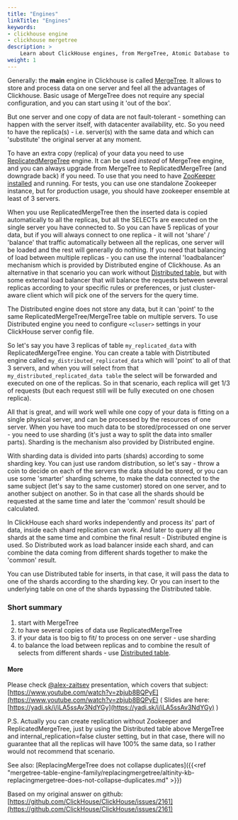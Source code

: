 ```yaml
---
title: "Engines"
linkTitle: "Engines"
keywords:
- clickhouse engine
- clickhouse mergetree
description: >
    Learn about ClickHouse engines, from MergeTree, Atomic Database to RocksDB.
weight: 1
---
```

Generally: the **main** engine in Clickhouse is called [MergeTree](/engines/mergetree-table-engine-family/). It allows to store and process data on one server and feel all the advantages of Clickhouse. Basic usage of MergeTree does not require any special configuration, and you can start using it 'out of the box'.

But one server and one copy of data are not fault-tolerant - something can happen with the server itself, with datacenter availability, etc. So you need to have the replica(s) - i.e. server(s) with the same data and which can 'substitute' the original server at any moment.

To have an extra copy (replica) of your data you need to use [ReplicatedMergeTree](/altinity-kb-setup-and-maintenance/altinity-kb-converting-mergetree-to-replicated/) engine. It can be used _instead_ of MergeTree engine, and you can always upgrade from MergeTree to ReplicatedMergeTree (and downgrade back) if you need. To use that you need to have 
[ZooKeeper installed](https://docs.altinity.com/operationsguide/clickhouse-zookeeper/zookeeper-installation/)
and running. For tests, you can use one standalone Zookeeper instance, but for production usage, you should have zookeeper ensemble at least of 3 servers.

When you use ReplicatedMergeTree then the inserted data is copied automatically to all the replicas, but all the SELECTs are executed on the single server you have connected to. So you can have 5 replicas of your data, but if you will always connect to one replica - it will not 'share' / 'balance' that traffic automatically between all the replicas, one server will be loaded and the rest will generally do nothing. If you need that balancing of load between multiple replicas - you can use the internal 'loadbalancer' mechanism which is provided by Distributed engine of Clickhouse. As an alternative in that scenario you can work without [Distributed table](/altinity-kb-setup-and-maintenance/altinity-kb-data-migration/distributed-table-cluster/), but with some external load balancer that will balance the requests between several replicas according to your specific rules or preferences, or just cluster-aware client which will pick one of the servers for the query time.

The Distributed engine does not store any data, but it can 'point' to the same ReplicatedMergeTree/MergeTree table on multiple servers. To use Distributed engine you need to configure `<cluser>` settings in your ClickHouse server config file.

So let's say you have 3 replicas of table `my_replicated_data` with ReplicatedMergeTree engine. You can create a table with Distrtibuted engine called `my_distributed_replicated_data` which will 'point' to all of that 3 servers, and when you will select from that `my_distributed_replicated_data table` the select will be forwarded and executed on one of the replicas. So in that scenario, each replica will get 1/3 of requests (but each request still will be fully executed on one chosen replica).

All that is great, and will work well while one copy of your data is fitting on a single physical server, and can be processed by the resources of one server. When you have too much data to be stored/processed on one server - you need to use sharding (it's just a way to split the data into smaller parts). Sharding is the mechanism also provided by Distributed engine.

With sharding data is divided into parts (shards) according to some sharding key. You can just use random distribution, so let's say - throw a coin to decide on each of the servers the data should be stored, or you can use some 'smarter' sharding scheme, to make the data connected to the same subject (let's say to the same customer) stored on one server, and to another subject on another. So in that case all the shards should be requested at the same time and later the 'common' result should be calculated.

In ClickHouse each shard works independently and process its' part of data, inside each shard replication can work. And later to query all the shards at the same time and combine the final result - Distributed engine is used. So Distributed work as load balancer inside each shard, and can combine the data coming from different shards together to make the 'common' result.

You can use Distributed table for inserts, in that case, it will pass the data to one of the shards according to the sharding key. Or you can insert to the underlying table on one of the shards bypassing the Distributed table.

### Short summary

1. start with MergeTree
2. to have several copies of data use ReplicatedMergeTree
3. if your data is too big to fit/ to process on one server - use sharding
4. to balance the load between replicas and to combine the result of selects from different shards - use [Distributed table](/altinity-kb-setup-and-maintenance/altinity-kb-data-migration/distributed-table-cluster/).

#### More

Please check [@alex-zaitsev](https://github.com/alex-zaitsev) presentation, which covers that subject: [https://www.youtube.com/watch?v=zbjub8BQPyE](https://www.youtube.com/watch?v=zbjub8BQPyE)
 ( Slides are here: [https://yadi.sk/i/iLA5ssAv3NdYGy](https://yadi.sk/i/iLA5ssAv3NdYGy) )

P.S. Actually you can create replication without Zookeeper and ReplicatedMergeTree, just by using the Distributed table above MergeTree and internal_replication=false cluster setting, but in that case, there will no guarantee that all the replicas will have 100% the same data, so I rather would not recommend that scenario.

See also: [ReplacingMergeTree does not collapse duplicates]({{<ref "mergetree-table-engine-family/replacingmergetree/altinity-kb-replacingmergetree-does-not-collapse-duplicates.md" >}})

Based on my original answer on github: [https://github.com/ClickHouse/ClickHouse/issues/2161](https://github.com/ClickHouse/ClickHouse/issues/2161)
